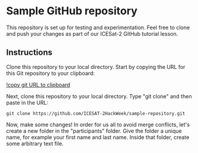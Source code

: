 # Sample GitHub repository

This repository is set up for testing and experimentation. Feel free to clone and push your changes as part of our ICESat-2 GitHub tutorial lesson.

## Instructions

Clone this repository to your local directory. Start by copying the URL for this Git repository to your clipboard:

[!copy git URL to clipboard](https://github.com/ICESAT-2HackWeek/sample-repository.git)

Next, clone this repository to your local directory. Type "git clone" and then paste in the URL:

 ```git clone https://github.com/ICESAT-2HackWeek/sample-repository.git```

Now, make some changes! In order for us all to avoid merge conflicts, let's create a new folder in the "participants" folder. Give the folder a unique name, for example your first name and last name. Inside that folder, create some arbitrary text file. 

